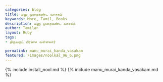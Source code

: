 ```yaml
---  
categories: blog  
title: மனு முறைகண்ட வாசகம்
keywords: More, Tamil, Books  
description: மனு முறைகண்ட வாசகம்
author: Tamilan  
layout: Ruby  
tags:     
- திருவருட் பிரகாச வள்ளலார்

permalink: manu_murai_kanda_vasakam  
featured: /images/noolkal_96_6.png  
---  
```

{% include install_nool.md %} 
{% include manu_murai_kanda_vasakam.md %} 
